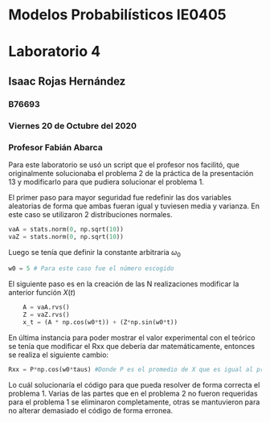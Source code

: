 # Modelos Probabilísticos IE0405
# Laboratorio 4
## Isaac Rojas Hernández
### B76693
### Viernes 20 de Octubre del 2020
### Profesor Fabián Abarca

Para este laboratorio se usó un script que el profesor nos facilitó, que originalmente solucionaba el problema 2 de la práctica de la presentación 13 y modificarlo para que pudiera solucionar el problema 1. 

El primer paso para mayor seguridad fue redefinir las dos variables aleatorias de forma que ambas fueran igual y tuviesen media y varianza. En este caso se utilizaron 2 distribuciones normales. 
```Python
vaA = stats.norm(0, np.sqrt(10))
vaZ = stats.norm(0, np.sqrt(10))
```
Luego se tenía que definir la constante arbitraria $\omega _{0}$ 
```Python
w0 = 5 # Para este caso fue el número escogido
```

El siguiente paso es en la creación de las N realizaciones modificar la anterior función $X(t)$
```Python
	A = vaA.rvs()
	Z = vaZ.rvs()
	x_t = (A * np.cos(w0*t)) + (Z*np.sin(w0*t))
```
En última instancia para poder mostrar el valor experimental con el teórico se tenía que modificar el Rxx que debería dar matemáticamente, entonces se realiza el siguiente cambio: 
```Python
Rxx = P*np.cos(w0*taus) #Donde P es el promedio de X que es igual al promedio de Y
```
Lo cuál solucionaría el código para que pueda resolver de forma correcta el problema 1. Varias de las partes que en el problema 2 no fueron requeridas para el problema 1 se eliminaron completamente, otras se mantuvieron para no alterar demasiado el código de forma erronea. 
